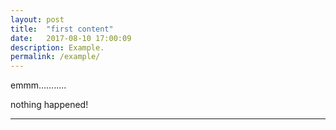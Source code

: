 ```yaml
---
layout: post
title:  "first content"
date:   2017-08-10 17:00:09 
description: Example.
permalink: /example/
---
```

emmm...........

nothing happened!


- - -

